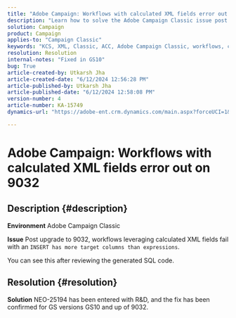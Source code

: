 ```yaml
---
title: "Adobe Campaign: Workflows with calculated XML fields error out on 9032"
description: "Learn how to solve the Adobe Campaign Classic issue post upgrade to 9032."
solution: Campaign
product: Campaign
applies-to: "Campaign Classic"
keywords: "KCS, XML, Classic, ACC, Adobe Campaign Classic, workflows, calculated XML fields, error, 9032"
resolution: Resolution
internal-notes: "Fixed in GS10"
bug: True
article-created-by: Utkarsh Jha
article-created-date: "6/12/2024 12:56:28 PM"
article-published-by: Utkarsh Jha
article-published-date: "6/12/2024 12:58:08 PM"
version-number: 4
article-number: KA-15749
dynamics-url: "https://adobe-ent.crm.dynamics.com/main.aspx?forceUCI=1&pagetype=entityrecord&etn=knowledgearticle&id=9370c82c-bb28-ef11-840a-00224808decd"

---
```

# Adobe Campaign: Workflows with calculated XML fields error out on 9032

## Description {#description}


<b>Environment</b>
 Adobe Campaign Classic

<b>Issue</b>
 Post upgrade to 9032, workflows leveraging calculated XML fields fail with an `INSERT has more target columns than expressions`.

You can see this after reviewing the generated SQL code.




## Resolution {#resolution}


<b>Solution</b>
NEO-25194 has been entered with R&D, and the fix has been confirmed for GS versions GS10 and up of 9032.
